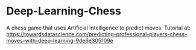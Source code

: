 # Deep-Learning-Chess
A chess game that uses Artificial Intelligence to predict moves.
Tutorial at: https://towardsdatascience.com/predicting-professional-players-chess-moves-with-deep-learning-9de6e305109e
